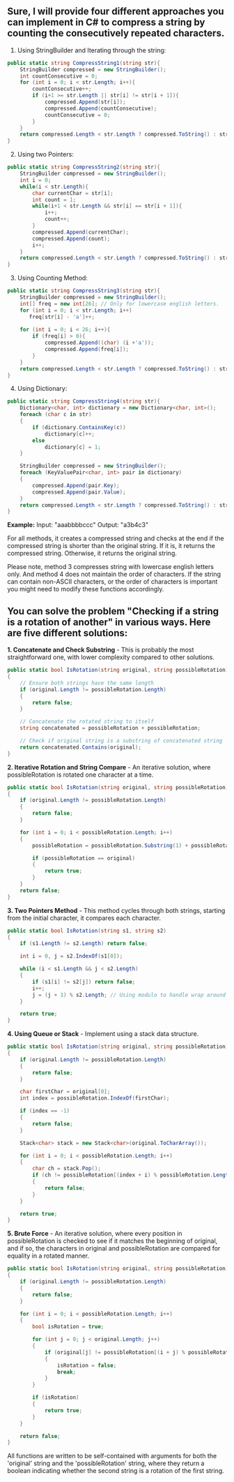 ## Sure, I will provide four different approaches you can implement in C# to compress a string by counting the consecutively repeated characters. 
   
1. Using StringBuilder and Iterating through the string:
```csharp
public static string CompressString1(string str){
    StringBuilder compressed = new StringBuilder();
    int countConsecutive = 0;
    for (int i = 0; i < str.Length; i++){
        countConsecutive++;
        if (i+1 >= str.Length || str[i] != str[i + 1]){
            compressed.Append(str[i]);
            compressed.Append(countConsecutive);
            countConsecutive = 0;
        }
    }
    return compressed.Length < str.Length ? compressed.ToString() : str ;
}
```

2. Using two Pointers:
```csharp
public static string CompressString2(string str){
    StringBuilder compressed = new StringBuilder();
    int i = 0;
    while(i < str.Length){
        char currentChar = str[i];
        int count = 1;
        while(i+1 < str.Length && str[i] == str[i + 1]){
            i++;
            count++;
        }
        compressed.Append(currentChar);
        compressed.Append(count);
        i++;
    }
    return compressed.Length < str.Length ? compressed.ToString() : str ;
}
```

3. Using Counting Method:
```csharp
public static string CompressString3(string str){
    StringBuilder compressed = new StringBuilder();
    int[] freq = new int[26]; // Only for lowercase english letters.  
    for (int i = 0; i < str.Length; i++)
       freq[str[i] - 'a']++; 
        
    for (int i = 0; i < 26; i++){
        if (freq[i] > 0){
            compressed.Append((char) (i +'a'));
            compressed.Append(freq[i]);
        }
    }
    return compressed.Length < str.Length ? compressed.ToString() : str ;
}
```

4. Using Dictionary:
```csharp
public static string CompressString4(string str){
    Dictionary<char, int> dictionary = new Dictionary<char, int>();
    foreach (char c in str)
    {
        if (dictionary.ContainsKey(c))
            dictionary[c]++;
        else
            dictionary[c] = 1;
    }

    StringBuilder compressed = new StringBuilder();
    foreach (KeyValuePair<char, int> pair in dictionary)
    {
        compressed.Append(pair.Key);
        compressed.Append(pair.Value);
    }
    return compressed.Length < str.Length ? compressed.ToString() : str;
}
```

**Example:**
Input: "aaabbbbccc"
Output: "a3b4c3"

For all methods, it creates a compressed string and checks at the end if the compressed string is shorter than the original string. If it is, it returns the compressed string. Otherwise, it returns the original string.

Please note, method 3 compresses string with lowercase english letters only. And method 4 does not maintain the order of characters.
If the string can contain non-ASCII characters, or the order of characters is important you might need to modify these functions accordingly. 



## You can solve the problem "Checking if a string is a rotation of another" in various ways. Here are five different solutions:

**1. Concatenate and Check Substring** - This is probably the most straightforward one, with lower complexity compared to other solutions.

```csharp
public static bool IsRotation(string original, string possibleRotation)
{
    // Ensure both strings have the same length
    if (original.Length != possibleRotation.Length)
    {
        return false;
    }

    // Concatenate the rotated string to itself
    string concatenated = possibleRotation + possibleRotation;

    // Check if original string is a substring of concatenated string
    return concatenated.Contains(original);
}
```

**2. Iterative Rotation and String Compare** - An iterative solution, where possibleRotation is rotated one character at a time.

```csharp
public static bool IsRotation(string original, string possibleRotation)
{
    if (original.Length != possibleRotation.Length)
    {
        return false;
    }

    for (int i = 0; i < possibleRotation.Length; i++)
    {
        possibleRotation = possibleRotation.Substring(1) + possibleRotation[0];

        if (possibleRotation == original)
        {
            return true;
        }
    }
    return false;
}
```

**3. Two Pointers Method** - This method cycles through both strings, starting from the initial character, it compares each character.

```csharp
public static bool IsRotation(string s1, string s2)
{
    if (s1.Length != s2.Length) return false;

    int i = 0, j = s2.IndexOf(s1[0]);

    while (i < s1.Length && j < s2.Length)
    {
        if (s1[i] != s2[j]) return false;
        i++; 
        j = (j + 1) % s2.Length; // Using modulo to handle wrap around at the end of the string
    }

    return true;
}
```

**4. Using Queue or Stack** - Implement using a stack data structure.

```csharp
public static bool IsRotation(string original, string possibleRotation)
{
    if (original.Length != possibleRotation.Length)
    {
        return false;
    }

    char firstChar = original[0];
    int index = possibleRotation.IndexOf(firstChar);

    if (index == -1)
    {
        return false;
    }

    Stack<char> stack = new Stack<char>(original.ToCharArray());

    for (int i = 0; i < possibleRotation.Length; i++)
    {
        char ch = stack.Pop();
        if (ch != possibleRotation[(index + i) % possibleRotation.Length])
        {
            return false;
        }
    }

    return true;
}
```

**5. Brute Force** - An iterative solution, where every position in possibleRotation is checked to see if it matches the beginning of original, and if so, the characters in original and possibleRotation are compared for equality in a rotated manner.

```csharp
public static bool IsRotation(string original, string possibleRotation)
{
    if (original.Length != possibleRotation.Length)
    {
        return false;
    }

    for (int i = 0; i < possibleRotation.Length; i++)
    {
        bool isRotation = true;

        for (int j = 0; j < original.Length; j++)
        {
            if (original[j] != possibleRotation[(i + j) % possibleRotation.Length])
            {
                isRotation = false;
                break;
            }
        }

        if (isRotation)
        {
            return true;
        }
    }

    return false;
}
```

All functions are written to be self-contained with arguments for both the 'original' string and the 'possibleRotation' string, where they return a boolean indicating whether the second string is a rotation of the first string.
